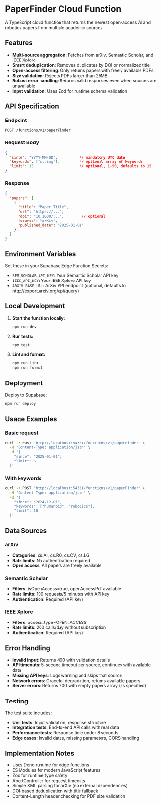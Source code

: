 # PaperFinder Cloud Function

A TypeScript cloud function that returns the newest open-access AI and robotics papers from multiple academic sources.

## Features

- **Multi-source aggregation**: Fetches from arXiv, Semantic Scholar, and IEEE Xplore
- **Smart deduplication**: Removes duplicates by DOI or normalized title
- **Open-access filtering**: Only returns papers with freely available PDFs
- **Size validation**: Rejects PDFs larger than 25MB
- **Robust error handling**: Returns valid responses even when sources are unavailable
- **Input validation**: Uses Zod for runtime schema validation

## API Specification

### Endpoint
```
POST /functions/v1/paperFinder
```

### Request Body
```json
{
  "since": "YYYY-MM-DD",          // mandatory UTC date
  "keywords": ["string"],         // optional array of keywords
  "limit": 15                     // optional, 1-50, defaults to 15
}
```

### Response
```json
{
  "papers": [
    {
      "title": "Paper Title",
      "url": "https://...",
      "doi": "10.1000/...",        // optional
      "source": "arXiv",
      "published_date": "2025-01-01"
    }
  ]
}
```

## Environment Variables

Set these in your Supabase Edge Function Secrets:

- `SEM_SCHOLAR_API_KEY`: Your Semantic Scholar API key
- `IEEE_API_KEY`: Your IEEE Xplore API key  
- `ARXIV_BASE_URL`: ArXiv API endpoint (optional, defaults to http://export.arxiv.org/api/query)

## Local Development

1. **Start the function locally:**
   ```bash
   npm run dev
   ```

2. **Run tests:**
   ```bash
   npm test
   ```

3. **Lint and format:**
   ```bash
   npm run lint
   npm run format
   ```

## Deployment

Deploy to Supabase:
```bash
npm run deploy
```

## Usage Examples

### Basic request
```bash
curl -X POST 'http://localhost:54321/functions/v1/paperFinder' \
  -H 'Content-Type: application/json' \
  -d '{
    "since": "2025-01-01",
    "limit": 5
  }'
```

### With keywords
```bash
curl -X POST 'http://localhost:54321/functions/v1/paperFinder' \
  -H 'Content-Type: application/json' \
  -d '{
    "since": "2024-12-01",
    "keywords": ["humanoid", "robotics"],
    "limit": 10
  }'
```

## Data Sources

### arXiv
- **Categories**: cs.AI, cs.RO, cs.CV, cs.LG
- **Rate limits**: No authentication required
- **Open access**: All papers are freely available

### Semantic Scholar
- **Filters**: isOpenAccess=true, openAccessPdf available
- **Rate limits**: 100 requests/5 minutes with API key
- **Authentication**: Required (API key)

### IEEE Xplore
- **Filters**: access_type=OPEN_ACCESS
- **Rate limits**: 200 calls/day without subscription
- **Authentication**: Required (API key)

## Error Handling

- **Invalid input**: Returns 400 with validation details
- **API timeouts**: 5-second timeout per source, continues with available data
- **Missing API keys**: Logs warning and skips that source
- **Network errors**: Graceful degradation, returns available papers
- **Server errors**: Returns 200 with empty papers array (as specified)

## Testing

The test suite includes:

- **Unit tests**: Input validation, response structure
- **Integration tests**: End-to-end API calls with real data
- **Performance tests**: Response time under 8 seconds
- **Edge cases**: Invalid dates, missing parameters, CORS handling

## Implementation Notes

- Uses Deno runtime for edge functions
- ES Modules for modern JavaScript features
- Zod for runtime type safety
- AbortController for request timeouts
- Simple XML parsing for arXiv (no external dependencies)
- DOI-based deduplication with title fallback
- Content-Length header checking for PDF size validation